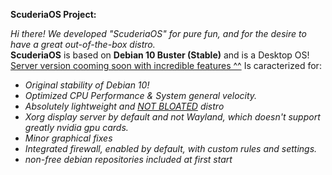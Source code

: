 **ScuderiaOS Project:**  
  
_Hi there! We developed "ScuderiaOS" for pure fun, and for the desire to have a great out-of-the-box distro._  
__ScuderiaOS__ is based on __Debian 10 Buster (Stable)__ and is a Desktop OS! <ins>Server version cooming soon with incredible features ^^</ins>  Is caracterized for:  
* _Original stability of Debian 10!_
* _Optimized CPU Performance & System general velocity._
* _Absolutely lightweight and <ins>NOT BLOATED</ins> distro_
* _Xorg display server by default and not Wayland, which doesn't support greatly nvidia gpu cards._
* _Minor graphical fixes_
* _Integrated firewall, enabled by default, with custom rules and settings._
* _non-free debian repositories included at first start_
